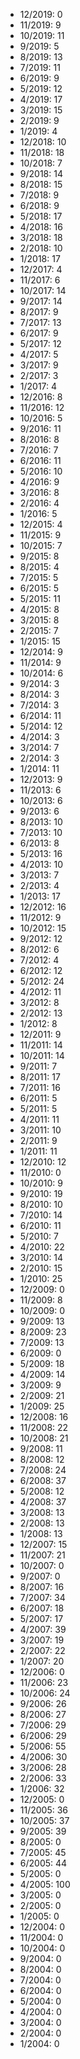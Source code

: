 *  12/2019: 0
*  11/2019: 9
*  10/2019: 11
*  9/2019: 5
*  8/2019: 13
*  7/2019: 11
*  6/2019: 9
*  5/2019: 12
*  4/2019: 17
*  3/2019: 15
*  2/2019: 9
*  1/2019: 4
*  12/2018: 10
*  11/2018: 18
*  10/2018: 7
*  9/2018: 14
*  8/2018: 15
*  7/2018: 9
*  6/2018: 9
*  5/2018: 17
*  4/2018: 16
*  3/2018: 18
*  2/2018: 10
*  1/2018: 17
*  12/2017: 4
*  11/2017: 6
*  10/2017: 14
*  9/2017: 14
*  8/2017: 9
*  7/2017: 13
*  6/2017: 9
*  5/2017: 12
*  4/2017: 5
*  3/2017: 9
*  2/2017: 3
*  1/2017: 4
*  12/2016: 8
*  11/2016: 12
*  10/2016: 5
*  9/2016: 11
*  8/2016: 8
*  7/2016: 7
*  6/2016: 11
*  5/2016: 10
*  4/2016: 9
*  3/2016: 8
*  2/2016: 4
*  1/2016: 5
*  12/2015: 4
*  11/2015: 9
*  10/2015: 7
*  9/2015: 8
*  8/2015: 4
*  7/2015: 5
*  6/2015: 5
*  5/2015: 11
*  4/2015: 8
*  3/2015: 8
*  2/2015: 7
*  1/2015: 15
*  12/2014: 9
*  11/2014: 9
*  10/2014: 6
*  9/2014: 3
*  8/2014: 3
*  7/2014: 3
*  6/2014: 11
*  5/2014: 12
*  4/2014: 3
*  3/2014: 7
*  2/2014: 3
*  1/2014: 11
*  12/2013: 9
*  11/2013: 6
*  10/2013: 6
*  9/2013: 6
*  8/2013: 10
*  7/2013: 10
*  6/2013: 8
*  5/2013: 16
*  4/2013: 10
*  3/2013: 7
*  2/2013: 4
*  1/2013: 17
*  12/2012: 16
*  11/2012: 9
*  10/2012: 15
*  9/2012: 12
*  8/2012: 6
*  7/2012: 4
*  6/2012: 12
*  5/2012: 24
*  4/2012: 11
*  3/2012: 8
*  2/2012: 13
*  1/2012: 8
*  12/2011: 9
*  11/2011: 14
*  10/2011: 14
*  9/2011: 7
*  8/2011: 17
*  7/2011: 16
*  6/2011: 5
*  5/2011: 5
*  4/2011: 11
*  3/2011: 10
*  2/2011: 9
*  1/2011: 11
*  12/2010: 12
*  11/2010: 0
*  10/2010: 9
*  9/2010: 19
*  8/2010: 10
*  7/2010: 14
*  6/2010: 11
*  5/2010: 7
*  4/2010: 22
*  3/2010: 14
*  2/2010: 15
*  1/2010: 25
*  12/2009: 0
*  11/2009: 8
*  10/2009: 0
*  9/2009: 13
*  8/2009: 23
*  7/2009: 13
*  6/2009: 0
*  5/2009: 18
*  4/2009: 14
*  3/2009: 9
*  2/2009: 21
*  1/2009: 25
*  12/2008: 16
*  11/2008: 22
*  10/2008: 21
*  9/2008: 11
*  8/2008: 12
*  7/2008: 24
*  6/2008: 37
*  5/2008: 12
*  4/2008: 37
*  3/2008: 13
*  2/2008: 13
*  1/2008: 13
*  12/2007: 15
*  11/2007: 21
*  10/2007: 0
*  9/2007: 0
*  8/2007: 16
*  7/2007: 34
*  6/2007: 18
*  5/2007: 17
*  4/2007: 39
*  3/2007: 19
*  2/2007: 22
*  1/2007: 20
*  12/2006: 0
*  11/2006: 23
*  10/2006: 24
*  9/2006: 26
*  8/2006: 27
*  7/2006: 29
*  6/2006: 29
*  5/2006: 55
*  4/2006: 30
*  3/2006: 28
*  2/2006: 33
*  1/2006: 32
*  12/2005: 0
*  11/2005: 36
*  10/2005: 37
*  9/2005: 39
*  8/2005: 0
*  7/2005: 45
*  6/2005: 44
*  5/2005: 0
*  4/2005: 100
*  3/2005: 0
*  2/2005: 0
*  1/2005: 0
*  12/2004: 0
*  11/2004: 0
*  10/2004: 0
*  9/2004: 0
*  8/2004: 0
*  7/2004: 0
*  6/2004: 0
*  5/2004: 0
*  4/2004: 0
*  3/2004: 0
*  2/2004: 0
*  1/2004: 0